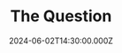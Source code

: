 ---
video:
  type: vimeo
  id: 952932040
speaker:
  permalink: bart-wilkins
  name: Bart Wilkins
title: 3. The Question
image: https://i.imgur.com/EJWfjWH.png
date: 2024-06-02T14:30:00.000Z
series: "messengers"
---